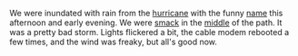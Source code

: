 We were inundated with rain from the <a href="https://en.wikipedia.org/wiki/Hurricane_Isaias#Mid-Atlantic_States">hurricane</a> with the funny <a href="https://duckduckgo.com/?q=Isaias&t=hk&ia=web">name</a> this afternoon and early evening. We were <a href="https://www.google.com/maps/@46.4720465,-72.0051503,5z/data=!3m1!4b1!4m3!15m2!1m1!1s%2Fg%2F11jr9wsd2m">smack</a> in the <a href="http://scripting.com/images/2020/08/04/projectedPath.png">middle</a> of the path. It was a pretty bad storm. Lights flickered a bit, the cable modem rebooted a few times, and the wind was freaky, but all's good now. 
